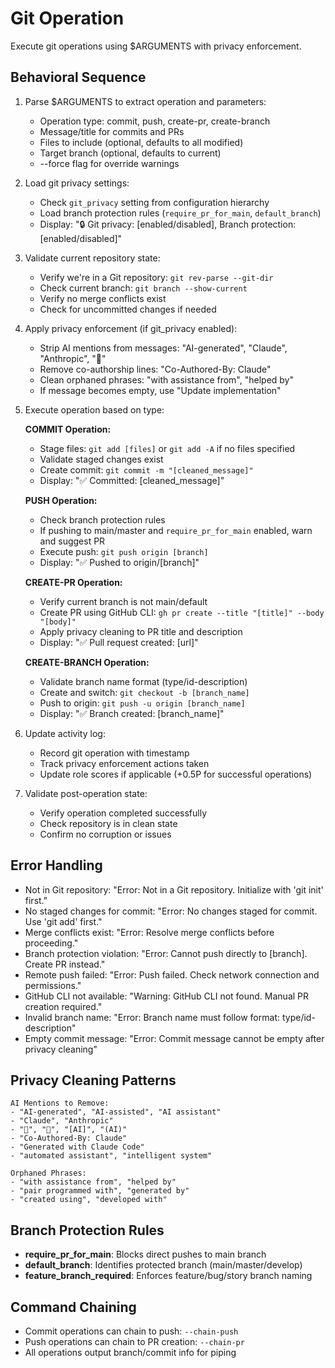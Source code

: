 # Git Operation

Execute git operations using $ARGUMENTS with privacy enforcement.

## Behavioral Sequence
1. Parse $ARGUMENTS to extract operation and parameters:
   - Operation type: commit, push, create-pr, create-branch
   - Message/title for commits and PRs
   - Files to include (optional, defaults to all modified)
   - Target branch (optional, defaults to current)
   - --force flag for override warnings
2. Load git privacy settings:
   - Check `git_privacy` setting from configuration hierarchy
   - Load branch protection rules (`require_pr_for_main`, `default_branch`)
   - Display: "🔒 Git privacy: [enabled/disabled], Branch protection: [enabled/disabled]"
3. Validate current repository state:
   - Verify we're in a Git repository: `git rev-parse --git-dir`
   - Check current branch: `git branch --show-current`
   - Verify no merge conflicts exist
   - Check for uncommitted changes if needed
4. Apply privacy enforcement (if git_privacy enabled):
   - Strip AI mentions from messages: "AI-generated", "Claude", "Anthropic", "🤖"
   - Remove co-authorship lines: "Co-Authored-By: Claude"
   - Clean orphaned phrases: "with assistance from", "helped by"
   - If message becomes empty, use "Update implementation"
5. Execute operation based on type:

   **COMMIT Operation:**
   - Stage files: `git add [files]` or `git add -A` if no files specified
   - Validate staged changes exist
   - Create commit: `git commit -m "[cleaned_message]"`
   - Display: "✅ Committed: [cleaned_message]"

   **PUSH Operation:**
   - Check branch protection rules
   - If pushing to main/master and `require_pr_for_main` enabled, warn and suggest PR
   - Execute push: `git push origin [branch]`
   - Display: "✅ Pushed to origin/[branch]"

   **CREATE-PR Operation:**
   - Verify current branch is not main/default
   - Create PR using GitHub CLI: `gh pr create --title "[title]" --body "[body]"`
   - Apply privacy cleaning to PR title and description
   - Display: "✅ Pull request created: [url]"

   **CREATE-BRANCH Operation:**
   - Validate branch name format (type/id-description)
   - Create and switch: `git checkout -b [branch_name]`
   - Push to origin: `git push -u origin [branch_name]`
   - Display: "✅ Branch created: [branch_name]"

6. Update activity log:
   - Record git operation with timestamp
   - Track privacy enforcement actions taken
   - Update role scores if applicable (+0.5P for successful operations)
7. Validate post-operation state:
   - Verify operation completed successfully
   - Check repository is in clean state
   - Confirm no corruption or issues

## Error Handling
- Not in Git repository: "Error: Not in a Git repository. Initialize with 'git init' first."
- No staged changes for commit: "Error: No changes staged for commit. Use 'git add' first."
- Merge conflicts exist: "Error: Resolve merge conflicts before proceeding."
- Branch protection violation: "Error: Cannot push directly to [branch]. Create PR instead."
- Remote push failed: "Error: Push failed. Check network connection and permissions."
- GitHub CLI not available: "Warning: GitHub CLI not found. Manual PR creation required."
- Invalid branch name: "Error: Branch name must follow format: type/id-description"
- Empty commit message: "Error: Commit message cannot be empty after privacy cleaning"

## Privacy Cleaning Patterns
```
AI Mentions to Remove:
- "AI-generated", "AI-assisted", "AI assistant"
- "Claude", "Anthropic"
- "🤖", "🧠", "[AI]", "(AI)"
- "Co-Authored-By: Claude"
- "Generated with Claude Code"
- "automated assistant", "intelligent system"

Orphaned Phrases:
- "with assistance from", "helped by"
- "pair programmed with", "generated by"
- "created using", "developed with"
```

## Branch Protection Rules
- **require_pr_for_main**: Blocks direct pushes to main branch
- **default_branch**: Identifies protected branch (main/master/develop)
- **feature_branch_required**: Enforces feature/bug/story branch naming

## Command Chaining
- Commit operations can chain to push: `--chain-push`
- Push operations can chain to PR creation: `--chain-pr`
- All operations output branch/commit info for piping